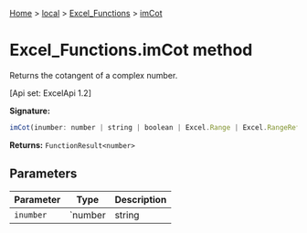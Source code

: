 [Home](./index) &gt; [local](local.md) &gt; [Excel\_Functions](local.excel_functions.md) &gt; [imCot](local.excel_functions.imcot.md)

# Excel\_Functions.imCot method

Returns the cotangent of a complex number. 

 \[Api set: ExcelApi 1.2\]

**Signature:**
```javascript
imCot(inumber: number | string | boolean | Excel.Range | Excel.RangeReference | Excel.FunctionResult<any>): FunctionResult<number>;
```
**Returns:** `FunctionResult<number>`

## Parameters

|  Parameter | Type | Description |
|  --- | --- | --- |
|  `inumber` | `number | string | boolean | Excel.Range | Excel.RangeReference | Excel.FunctionResult<any>` |  |

